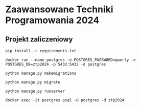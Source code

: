 # Zaawansowane Techniki Programowania 2024
## Projekt zaliczeniowy

```
pip install -r requirements.txt
```

```
docker run --name postgres -e POSTGRES_PASSWORD=qwerty -e POSTGRES_DB=ztp2024 -p 5432:5432 -d postgres
```

```
python manage.py makemigrations
```

```
python manage.py migrate
```

```
python manage.py runserver
```

```
docker exec -it postgres psql -U postgres -d ztp2024
```
